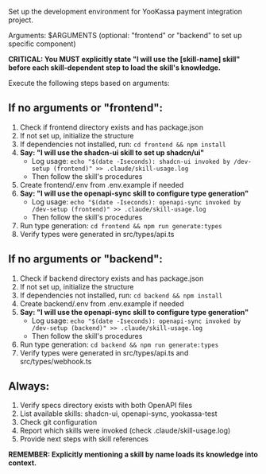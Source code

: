 Set up the development environment for YooKassa payment integration project.

Arguments: $ARGUMENTS (optional: "frontend" or "backend" to set up specific component)

**CRITICAL: You MUST explicitly state "I will use the [skill-name] skill" before each skill-dependent step to load the skill's knowledge.**

Execute the following steps based on arguments:

## If no arguments or "frontend":

1. Check if frontend directory exists and has package.json
2. If not set up, initialize the structure
3. If dependencies not installed, run: `cd frontend && npm install`
4. **Say: "I will use the shadcn-ui skill to set up shadcn/ui"**
   - Log usage: `echo "$(date -Iseconds): shadcn-ui invoked by /dev-setup (frontend)" >> .claude/skill-usage.log`
   - Then follow the skill's procedures
5. Create frontend/.env from .env.example if needed
6. **Say: "I will use the openapi-sync skill to configure type generation"**
   - Log usage: `echo "$(date -Iseconds): openapi-sync invoked by /dev-setup (frontend)" >> .claude/skill-usage.log`
   - Then follow the skill's procedures
7. Run type generation: `cd frontend && npm run generate:types`
8. Verify types were generated in src/types/api.ts

## If no arguments or "backend":

1. Check if backend directory exists and has package.json
2. If not set up, initialize the structure
3. If dependencies not installed, run: `cd backend && npm install`
4. Create backend/.env from .env.example if needed
5. **Say: "I will use the openapi-sync skill to configure type generation"**
   - Log usage: `echo "$(date -Iseconds): openapi-sync invoked by /dev-setup (backend)" >> .claude/skill-usage.log`
   - Then follow the skill's procedures
6. Run type generation: `cd backend && npm run generate:types`
7. Verify types were generated in src/types/api.ts and src/types/webhook.ts

## Always:

1. Verify specs directory exists with both OpenAPI files
2. List available skills: shadcn-ui, openapi-sync, yookassa-test
3. Check git configuration
4. Report which skills were invoked (check .claude/skill-usage.log)
5. Provide next steps with skill references

**REMEMBER: Explicitly mentioning a skill by name loads its knowledge into context.**
